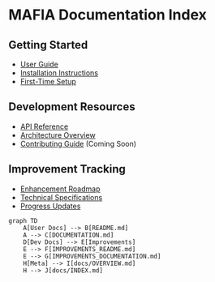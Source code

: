 # MAFIA Documentation Index

## Getting Started
- [User Guide](../README.md)
- [Installation Instructions](../DOCUMENTATION.md#installation)
- [First-Time Setup](../DOCUMENTATION.md#configuration)

## Development Resources
- [API Reference](../DOCUMENTATION.md#api-reference)
- [Architecture Overview](../docs/OVERVIEW.md)
- [Contributing Guide](../docs/CONTRIBUTING.md) (Coming Soon)

## Improvement Tracking
- [Enhancement Roadmap](../IMPROVEMENTS_README.md)
- [Technical Specifications](../IMPROVEMENTS_DOCUMENTATION.md)
- [Progress Updates](../IMPROVEMENTS_CHANGELOG.md)

```mermaid
graph TD
    A[User Docs] --> B[README.md]
    A --> C[DOCUMENTATION.md]
    D[Dev Docs] --> E[Improvements]
    E --> F[IMPROVEMENTS_README.md]
    E --> G[IMPROVEMENTS_DOCUMENTATION.md]
    H[Meta] --> I[docs/OVERVIEW.md]
    H --> J[docs/INDEX.md]